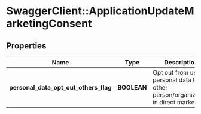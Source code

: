 # SwaggerClient::ApplicationUpdateMarketingConsent

## Properties
Name | Type | Description | Notes
------------ | ------------- | ------------- | -------------
**personal_data_opt_out_others_flag** | **BOOLEAN** | Opt out from use of personal data to other person/organization in direct marketing | [optional] 

